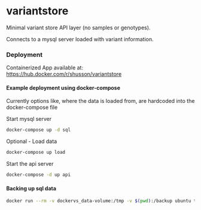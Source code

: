 # variantstore
Minimal variant store API layer (no samples or genotypes).

Connects to a mysql server loaded with variant information.

### Deployment

Containerized App available at:
https://hub.docker.com/r/shusson/variantstore

#### Example deployment using docker-compose

Currently options like, where the data is loaded from, are hardcoded into the docker-compose file

Start mysql server
```bash
docker-compose up -d sql
```

Optional - Load data
```bash
docker-compose up load
```

Start the api server
```bash
docker-compose -d up api
```

#### Backing up sql data

```bash
docker run --rm -v dockervs_data-volume:/tmp -v $(pwd):/backup ubuntu tar cvf /backup/backup.tar /tmp
```
